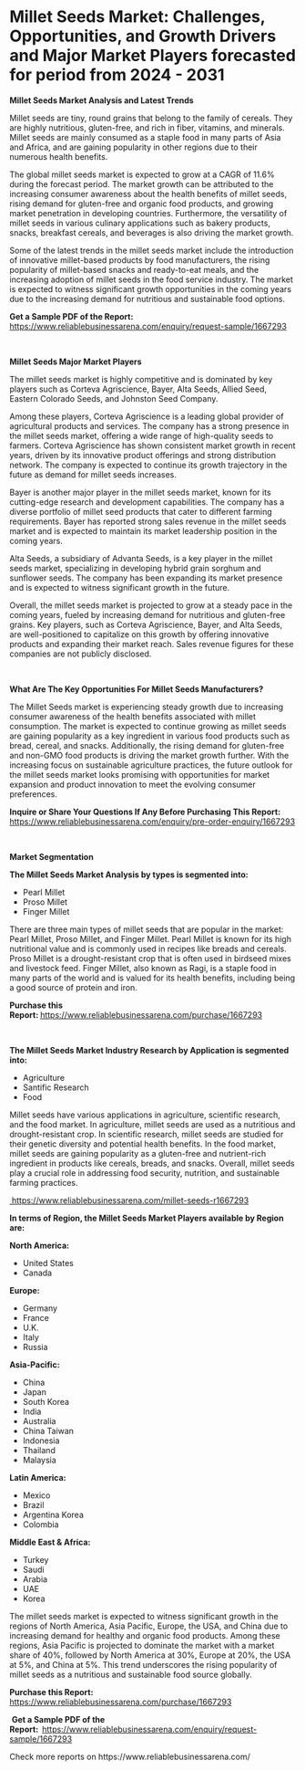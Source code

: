 <p><h1>Millet Seeds Market: Challenges, Opportunities, and Growth Drivers and Major Market Players forecasted for period from 2024 - 2031</h1></p><p><strong>Millet Seeds Market Analysis and Latest Trends</strong></p>
<p><p>Millet seeds are tiny, round grains that belong to the family of cereals. They are highly nutritious, gluten-free, and rich in fiber, vitamins, and minerals. Millet seeds are mainly consumed as a staple food in many parts of Asia and Africa, and are gaining popularity in other regions due to their numerous health benefits.</p><p>The global millet seeds market is expected to grow at a CAGR of 11.6% during the forecast period. The market growth can be attributed to the increasing consumer awareness about the health benefits of millet seeds, rising demand for gluten-free and organic food products, and growing market penetration in developing countries. Furthermore, the versatility of millet seeds in various culinary applications such as bakery products, snacks, breakfast cereals, and beverages is also driving the market growth.</p><p>Some of the latest trends in the millet seeds market include the introduction of innovative millet-based products by food manufacturers, the rising popularity of millet-based snacks and ready-to-eat meals, and the increasing adoption of millet seeds in the food service industry. The market is expected to witness significant growth opportunities in the coming years due to the increasing demand for nutritious and sustainable food options.</p></p>
<p><strong>Get a Sample PDF of the Report:&nbsp;</strong> <a href="https://www.reliablebusinessarena.com/enquiry/request-sample/1667293">https://www.reliablebusinessarena.com/enquiry/request-sample/1667293</a></p>
<p>&nbsp;</p>
<p><strong>Millet Seeds Major Market Players</strong></p>
<p><p>The millet seeds market is highly competitive and is dominated by key players such as Corteva Agriscience, Bayer, Alta Seeds, Allied Seed, Eastern Colorado Seeds, and Johnston Seed Company.</p><p>Among these players, Corteva Agriscience is a leading global provider of agricultural products and services. The company has a strong presence in the millet seeds market, offering a wide range of high-quality seeds to farmers. Corteva Agriscience has shown consistent market growth in recent years, driven by its innovative product offerings and strong distribution network. The company is expected to continue its growth trajectory in the future as demand for millet seeds increases.</p><p>Bayer is another major player in the millet seeds market, known for its cutting-edge research and development capabilities. The company has a diverse portfolio of millet seed products that cater to different farming requirements. Bayer has reported strong sales revenue in the millet seeds market and is expected to maintain its market leadership position in the coming years.</p><p>Alta Seeds, a subsidiary of Advanta Seeds, is a key player in the millet seeds market, specializing in developing hybrid grain sorghum and sunflower seeds. The company has been expanding its market presence and is expected to witness significant growth in the future.</p><p>Overall, the millet seeds market is projected to grow at a steady pace in the coming years, fueled by increasing demand for nutritious and gluten-free grains. Key players, such as Corteva Agriscience, Bayer, and Alta Seeds, are well-positioned to capitalize on this growth by offering innovative products and expanding their market reach. Sales revenue figures for these companies are not publicly disclosed.</p></p>
<p>&nbsp;</p>
<p><strong>What Are The Key Opportunities For Millet Seeds Manufacturers?</strong></p>
<p><p>The Millet Seeds market is experiencing steady growth due to increasing consumer awareness of the health benefits associated with millet consumption. The market is expected to continue growing as millet seeds are gaining popularity as a key ingredient in various food products such as bread, cereal, and snacks. Additionally, the rising demand for gluten-free and non-GMO food products is driving the market growth further. With the increasing focus on sustainable agriculture practices, the future outlook for the millet seeds market looks promising with opportunities for market expansion and product innovation to meet the evolving consumer preferences.</p></p>
<p><strong>Inquire or Share Your Questions If Any Before Purchasing This Report:</strong> <a href="https://www.reliablebusinessarena.com/enquiry/pre-order-enquiry/1667293">https://www.reliablebusinessarena.com/enquiry/pre-order-enquiry/1667293</a></p>
<p>&nbsp;</p>
<p><strong>Market Segmentation</strong></p>
<p><strong>The Millet Seeds Market Analysis by types is segmented into:</strong></p>
<p><ul><li>Pearl Millet</li><li>Proso Millet</li><li>Finger Millet</li></ul></p>
<p><p>There are three main types of millet seeds that are popular in the market: Pearl Millet, Proso Millet, and Finger Millet. Pearl Millet is known for its high nutritional value and is commonly used in recipes like breads and cereals. Proso Millet is a drought-resistant crop that is often used in birdseed mixes and livestock feed. Finger Millet, also known as Ragi, is a staple food in many parts of the world and is valued for its health benefits, including being a good source of protein and iron.</p></p>
<p><strong>Purchase this Report:&nbsp;</strong><a href="https://www.reliablebusinessarena.com/purchase/1667293">https://www.reliablebusinessarena.com/purchase/1667293</a></p>
<p>&nbsp;</p>
<p><strong>The Millet Seeds Market Industry Research by Application is segmented into:</strong></p>
<p><ul><li>Agriculture</li><li>Santific Research</li><li>Food</li></ul></p>
<p><p>Millet seeds have various applications in agriculture, scientific research, and the food market. In agriculture, millet seeds are used as a nutritious and drought-resistant crop. In scientific research, millet seeds are studied for their genetic diversity and potential health benefits. In the food market, millet seeds are gaining popularity as a gluten-free and nutrient-rich ingredient in products like cereals, breads, and snacks. Overall, millet seeds play a crucial role in addressing food security, nutrition, and sustainable farming practices.</p></p>
<p><a href="https://www.reliablebusinessarena.com/millet-seeds-r1667293">&nbsp;https://www.reliablebusinessarena.com/millet-seeds-r1667293</a></p>
<p><strong>In terms of Region, the Millet Seeds Market Players available by Region are:</strong></p>
<p>
    <p> <strong> North America: </strong>
        <ul>
            <li>United States</li>
            <li>Canada</li>
        </ul>
        </p> 
    <p> <strong> Europe: </strong>
        <ul>
            <li>Germany</li>
            <li>France</li>
            <li>U.K.</li>
            <li>Italy</li>
            <li>Russia</li>
        </ul>
        </p> 
    <p> <strong> Asia-Pacific: </strong>
        <ul>
            <li>China</li>
            <li>Japan</li>
            <li>South Korea</li>
            <li>India</li>
            <li>Australia</li>
            <li>China Taiwan</li>
            <li>Indonesia</li>
            <li>Thailand</li>
            <li>Malaysia</li>
        </ul>
        </p> 
    <p> <strong> Latin America: </strong>
        <ul>
            <li>Mexico</li>
            <li>Brazil</li>
            <li>Argentina Korea</li>
            <li>Colombia</li>
        </ul>
        </p> 
    <p> <strong> Middle East & Africa: </strong>
        <ul>
            <li>Turkey</li>
            <li>Saudi</li>
            <li>Arabia</li>
            <li>UAE</li>
            <li>Korea</li>
        </ul>
    </p>
    </p>
<p><p>The millet seeds market is expected to witness significant growth in the regions of North America, Asia Pacific, Europe, the USA, and China due to increasing demand for healthy and organic food products. Among these regions, Asia Pacific is projected to dominate the market with a market share of 40%, followed by North America at 30%, Europe at 20%, the USA at 5%, and China at 5%. This trend underscores the rising popularity of millet seeds as a nutritious and sustainable food source globally.</p></p>
<p><strong>Purchase this Report: </strong><a href="https://www.reliablebusinessarena.com/purchase/1667293">https://www.reliablebusinessarena.com/purchase/1667293</a></p>
<p>&nbsp;<strong>Get a Sample PDF of the Report:&nbsp;&nbsp;</strong><a href="https://www.reliablebusinessarena.com/enquiry/request-sample/1667293">https://www.reliablebusinessarena.com/enquiry/request-sample/1667293</a></p>
<p><strong></strong></p>
<p>Check more reports on https://www.reliablebusinessarena.com/</p>